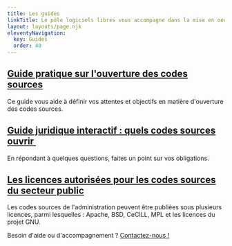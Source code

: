 ```yaml
---
title: Les guides
linkTitle: Le pôle logiciels libres vous accompagne dans la mise en oeuvre du plan d'action
layout: layouts/page.njk
eleventyNavigation:
  key: Guides
  order: 40
---
```


<div class="fr-grid-row fr-grid-row--gutters">
  <div class="fr-col-12 fr-col-md-4">
    <div class="fr-card fr-enlarge-link">
      <div class="fr-card__body">
	<h2 class="fr-card__title">
	  <a href="https://guides.etalab.gouv.fr/logiciels/" class="fr-card__link">Guide pratique sur l'ouverture des codes sources</a>
	</h2>
	<p class="fr-card__desc">
	  Ce guide vous aide à définir vos attentes et objectifs en matière d'ouverture des codes sources.
	</p>
      </div>
    </div>
  </div>

  <div class="fr-col-12 fr-col-md-4">
    <div class="fr-card fr-enlarge-link">
      <div class="fr-card__body">
	<h2 class="fr-card__title">
	  <a href="https://guide-juridique-logiciel-libre.etalab.gouv.fr/" class="fr-card__link">Guide juridique interactif : quels codes sources ouvrir </a>
	</h2>
	<p class="fr-card__desc">
	  En répondant à quelques questions, faites un point sur vos obligations.
	</p>
      </div>
    </div>
  </div>

  <div class="fr-col-12 fr-col-md-4">
    <div class="fr-card fr-enlarge-link">
      <div class="fr-card__body">
	<h2 class="fr-card__title">
	  <a href="https://www.data.gouv.fr/fr/pages/legal/licences/">Les licences autorisées pour les codes sources du secteur public</a>
	</h2>
	<p class="fr-card__desc">
	  Les codes sources de l'administration peuvent être publiées sous plusieurs licences, parmi lesquelles : Apache, BSD, CeCILL, MPL et les licences du projet GNU.
	</p>
      </div>
    </div>
  </div>
  
</div>

<div class="fr-highlight">
  <p>Besoin d'aide ou d'accompagnement ?  <a href="mailto:logiciels-libres@data.gouv.fr">Contactez-nous !</a></p>
</div>
